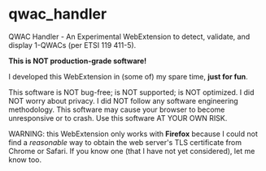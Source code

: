# qwac_handler
QWAC Handler - An Experimental WebExtension to detect, validate, and display 1-QWACs (per ETSI 119 411-5).

**This is NOT production-grade software!**

I developed this WebExtension in (some of) my spare time, __just for fun__.

This software is NOT bug-free; is NOT supported; is NOT optimized. I did NOT worry about privacy. I did NOT follow any software engineering methodology. This software may cause your browser to become unresponsive or to crash.
Use this software AT YOUR OWN RISK.

WARNING: this WebExtension only works with **Firefox** because I could not find a _reasonable_ way to obtain the web server's TLS certificate from Chrome or Safari. If you know one (that I have not yet considered), let me know too.
